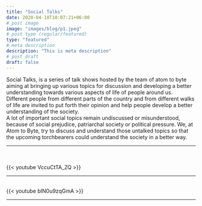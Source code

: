 ```yaml
---
title: "Social Talks"
date: 2020-04-18T10:07:21+06:00
# post image
image: "images/blog/p1.jpeg"
# post type (regular/featured)
type: "featured"
# meta description
description: "This is meta description"
# post draft
draft: false
---
```



Social Talks, is a series of talk shows hosted by the team of atom to byte aiming at bringing up various topics for discussion and developing a better understanding towards various aspects of life of people around us.<br> 
Different people from different parts of the country and from different walks of life are invited to put forth their opinion and help people develop a better understanding of the society.<br> 
A lot of important social topics remain undiscussed or misunderstood, because of social prejudice, patriarchal society or political pressure. We, at Atom to Byte, try to discuss and understand those untalked topics so that the upcoming torchbearers could understand the society in a better way.

<hr>



<br>
<br>
{{< youtube VccuCtTA_ZQ >}}
<br>
<hr>
<br>
{{< youtube bIN0u9zqGmA >}}
<hr>
<br>
<br>



